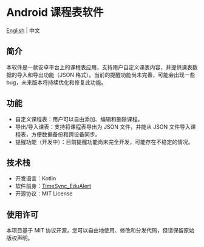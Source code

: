 # Android 课程表软件
[English](README.md) | 中文
## 简介

本软件是一款安卓平台上的课程表应用，支持用户自定义课表内容，并提供课表数据的导入和导出功能（JSON 格式）。当前的提醒功能尚未完善，可能会出现一些 bug，未来版本将持续优化和修复此功能。

## 功能

- 自定义课程表：用户可以自由添加、编辑和删除课程。
- 导出/导入课表：支持将课程表导出为 JSON 文件，并能从 JSON 文件导入课程表，方便数据备份和跨设备同步。
- 提醒功能（开发中）：目前提醒功能尚未完全开发，可能存在不稳定的情况。

## 技术栈

- 开发语言：Kotlin
- 软件前身：[TimeSync_EduAlert](https://github.com/fuarthur/TimeSync_EduAlert)
- 开源协议：MIT License

## 使用许可

本项目基于 MIT 协议开源，您可以自由地使用、修改和分发代码，但请保留原始版权声明。
